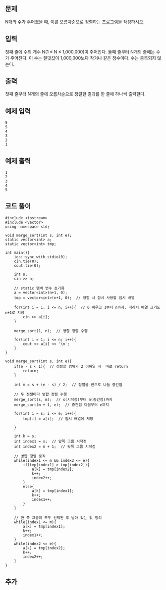 ## 문제 
N개의 수가 주어졌을 때, 이를 오름차순으로 정렬하는 프로그램을 작성하시오.


## 입력
첫째 줄에 수의 개수 N(1 ≤ N ≤ 1,000,000)이 주어진다. 둘째 줄부터 N개의 줄에는 수가 주어진다. 이 수는 절댓값이 1,000,000보다 작거나 같은 정수이다. 수는 중복되지 않는다.


## 출력
첫째 줄부터 N개의 줄에 오름차순으로 정렬한 결과를 한 줄에 하나씩 출력한다.


## 예제 입력 
```
5
5
4
3
2
1
```

## 예제 출력  
```
1
2
3
4
5
```
## 코드 풀이
```
#include <iostream>
#include <vector>
using namespace std;

void merge_sort(int s, int e);
static vector<int> a; 
static vector<int> tmp;

int main(){
    ios::sync_with_stdio(0);
    cin.tie(0);
    cout.tie(0);
    
    int n;
    cin >> n;
    
    // static 멤버 변수 초기화
    a = vector<int>(n+1, 0);  
    tmp = vector<int>(n+1, 0);  // 정렬 시 잠시 사용할 임시 배열
    
    for(int i = 1; i <= n; i++){  // 0 비우고 1부터 n까지, 따라서 배열 크기도 n+1로 지정
        cin >> a[i];
    }
    
    merge_sort(1, n);  // 병합 정렬 수행
    
    for(int i = 1; i <= n; i++){
        cout << a[i] << '\n';
    }
}

void merge_sort(int s, int e){
    if(e - s < 1){  // 정렬할 범위가 2 이하일 시  바로 return
        return;
    }
    
    int m = s + (e - s) / 2;  // 정렬을 반으로 나눌 중간점
    
    // 두 정렬마다 병합 정렬 수행
    merge_sort(s, m);  // s(시작점)부터 m(중간점)까지
    merge_sort(m + 1, e);  // 중간점 다음부터 e까지
    
    for(int i = s; i <= e; i++){
        tmp[i] = a[i];  // 임시 배열에 저장
        
    }
    
    int k = s;
    int index1 = s;  // 앞쪽 그룹 시작점
    int index2 = m + 1;  // 뒷쪽 그룹 시작점
    
    // 병합 정렬 로직
    while(index1 <= m && index2 <= e){  
        if(tmp[index1] > tmp[index2]){
            a[k] = tmp[index2];
            k++;
            index2++;
        }
        else{
            a[k] = tmp[index1];
            k++;
            index1++;
        }
    }
    
    // 한 쪽 그룹이 모두 선택된 후 남아 있는 값 정리
    while(index1 <= m){
        a[k] = tmp[index1];
        k++;
        index1++;
    }
    while(index2 <= e){
        a[k] = tmp[index2];
        k++;
        index2++;
    }
}

```
## 추가
